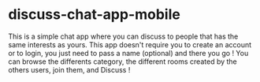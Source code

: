 # discuss-chat-app-mobile
This is a simple chat app where you can discuss to people that has the same interests as yours. This app doesn't require you to create an account or to login, you just need to pass a name (optional) and there you go ! You can browse the differents category, the different rooms created by the others users, join them, and Discuss !
